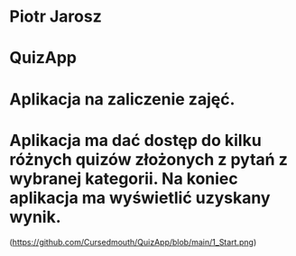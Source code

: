 # Piotr Jarosz
# QuizApp
# Aplikacja na zaliczenie zajęć. 
# Aplikacja ma dać dostęp do kilku różnych quizów złożonych z pytań z wybranej kategorii. Na koniec aplikacja ma wyświetlić uzyskany wynik.
(https://github.com/Cursedmouth/QuizApp/blob/main/1_Start.png)
